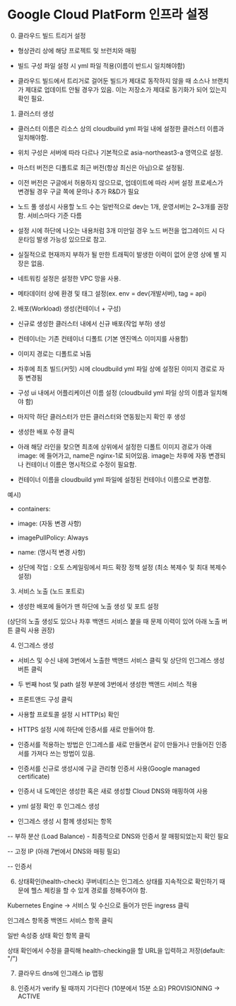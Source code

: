 # Google Cloud PlatForm 인프라 설정
 


0. 클라우드 빌드 트리거 설정
 
- 형상관리 상에 해당 프로젝트 및 브런치와 매핑

- 빌드 구성 파일 설정 시 yml 파일 적용(이름이 반드시 일치해야함)

- 클라우드 빌드에서 트리거로 걸어둔 빌드가 제대로 동작하지 않을 때 소스나 브랜치가 제대로 업데이트 안될 경우가 있음. 이는 저장소가 제대로 동기화가 되어 있는지 확인 필요.


1. 클러스터 생성
 

- 클러스터 이름은 리소스 상의 cloudbuild yml 파일 내에 설정한 클러스터 이름과 일치해야함.

- 위치 구성은 서버에 따라 다르나 기본적으로 asia-northeast3-a 영역으로 설정.

- 마스터 버전은 디폴트로 최근 버전(항상 최신은 아님)으로 설정됨.

- 이전 버전은 구글에서 허용하지 않으므로, 업데이트에 따라 서버 설정 프로세스가 변경될 경우 구글 쪽에 문의나 추가 R&D가 필요

- 노드 풀 생성시 사용할 노드 수는 일반적으로 dev는 1개, 운영서버는 2~3개를 권장함. 서비스마다 기준 다름

- 설정 시에 하단에 나오는 내용처럼 3개 미만일 경우 노드 버전을 업그레이드 시 다운타임 발생 가능성 있으므로 참고. 
- 실질적으로 현재까지 부하가 될 만한 트래픽이 발생한 이력이 없어 운영 상에 별 지장은 없음.

- 네트워킹 설정은 설정한 VPC 망을 사용.

- 메타데이터 상에 환경 및 태그 설정(ex. env = dev(개발서버), tag = api)

2. 배포(Workload) 생성(컨테이너 + 구성)


- 신규로 생성한 클러스터 내에서 신규 배포(작업 부하) 생성

- 컨테이너는 기존 컨테이너 디폴트 (기본 엔진엑스 이미지를 사용함)

- 이미지 경로는 디폴트로 놔둠

- 차후에 최초 빌드(커밋) 시에 cloudbuild yml 파일 상에 설정된 이미지 경로로 자동 변경됨

- 구성 ui 내에서 어플리케이션 이름 설정 (cloudbuild yml 파일 상의 이름과 일치해야 함)

- 마지막 하단 클러스터가 만든 클러스터와 연동됬는지 확인 후 생성

- 생성한 배포 수정 클릭

- 아래 해당 라인을 찾으면 최초에 상위에서 설정한 디폴트 이미지 경로가 아래 image: 에 들어가고, name은 nginx-1로 되어있음. image는 차후에 자동 변경되나 컨테이너 이름은 명시적으로 수정이 필요함.

- 컨테이너 이름을 cloudbuild yml 파일에 설정된 컨테이너 이름으로 변경함.

예시)

- containers:

- image:  (자동 변경 사항)

- imagePullPolicy: Always

- name: (명시적 변경 사항)

- 상단에 작업 : 오토 스케일링에서 파드 확장 정책 설정 (최소 복제수 및 최대 복제수 설정)



3. 서비스 노출 (노드 포트로)


- 생성한 배포에 들어가 맨 하단에 노출 생성 및 포트 설정

(상단의 노출 생성도 있으나 차후 백앤드 서비스 붙을 때 문제 이력이 있어 아래 노출 버튼 클릭 사용 권장)


4. 인그레스 생성


- 서비스 및 수신 내에 3번에서 노출한 백앤드 서비스 클릭 및 상단의 인그레스 생성 버튼 클릭

- 두 번째 host 및 path 설정 부분에 3번에서 생성한 백앤드 서비스 적용

- 프론트앤드 구성 클릭

- 사용할 프로토콜 설정 시 HTTP(s) 확인

- HTTPS 설정 시에 하단에 인증서를 새로 만들어야 함.

- 인증서를 적용하는 방법은 인그레스를 새로 만들면서 같이 만들거나 만들어진 인증서를 가져다 쓰는 방법이 있음.

- 인증서를 신규로 생성시에 구글 관리형 인증서 사용(Google managed certificate)

- 인증서 내 도메인은 생성한 혹은 새로 생성할 Cloud DNS와 매핑하여 사용

- yml 설정 확인 후 인그레스 생성


- 인그레스 생성 시 함께 생성되는 항목

-- 부하 분산 (Load Balance) - 최종적으로 DNS와 인증서 잘 매핑되었는지 확인 필요

-- 고정 IP (아래 7번에서 DNS와 매핑 필요)

-- 인증서

6. 상태확인(health-check)
쿠버네티스는 인그레스 상태를 지속적으로 확인하기 때문에 헬스 체킹을 할 수 있게 경로를 정해주어야 함.

Kubernetes Engine → 서비스 및 수신으로 들어가 만든 ingress 클릭

인그레스 항목중 백엔드 서비스 항목 클릭

일반 속성중 상태 확인 항목 클릭

상태 확인에서 수정을 클릭해 health-checking을 할 URL을 입력하고 저장(default: "/")

7. 클라우드 dns에 인그래스 ip 맵핑

8. 인증서가 verify 될 때까지 기다린다 (10분에서 15분 소요)
PROVISIONING → ACTIVE
